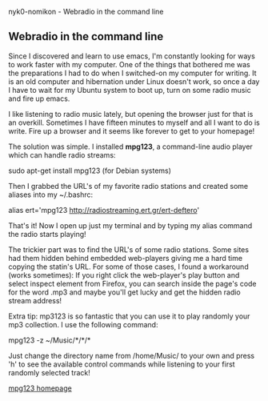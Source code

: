 nyk0-nomikon - Webradio in the command line

## Webradio in the command line

Since I discovered and learn to use emacs, I'm constantly looking for ways to work faster with my computer. One of the things that bothered me was the preparations I had to do when I switched-on my computer for writing. It is an old computer and hibernation under Linux doesn't work, so once a day I have to wait for my Ubuntu system to boot up, turn on some radio music and fire up emacs.

I like listening to radio music lately, but opening the browser just for that is an overkill. Sometimes I have fifteen minutes to myself and all I want to do is write. Fire up a browser and it seems like forever to get to your homepage!

The solution was simple. I installed **mpg123**, a command-line audio player which can handle radio streams:

sudo apt-get install mpg123 (for Debian systems)

Then I grabbed the URL's of my favorite radio stations and created some aliases into my \~/.bashrc:

alias ert='mpg123 <http://radiostreaming.ert.gr/ert-deftero>'

That's it! Now I open up just my terminal and by typing my alias command the radio starts playing!

The trickier part was to find the URL's of some radio stations. Some sites had them hidden behind embedded web-players giving me a hard time copying the statin's URL. For some of those cases, I found a workaround (works sometimes): If you right click the web-player's play button and select inspect element from Firefox, you can search inside the page's code for the word .mp3 and maybe you'll get lucky and get the hidden radio stream address!

Extra tip: mp3123 is so fantastic that you can use it to play randomly your mp3 collection. I use the following command:

mpg123 -z \~/Music/\*/\*/\*

Just change the directory name from /home/Music/ to your own and press 'h' to see the available control commands while listening to your first randomly selected track!

[mpg123 homepage](http://mpg123.org/)
